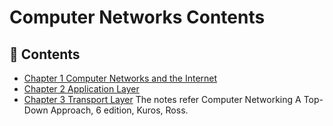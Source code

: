 # Computer Networks Contents

## :memo: Contents

* [Chapter 1 Computer Networks and the Internet](https://github.com/wdyfy/Computer-Networks/blob/master/chapter-1.md)
* [Chapter 2 Application Layer](https://github.com/wdyfy/Computer-Networks/blob/master/chapter-2.md)
* [Chapter 3 Transport Layer](https://github.com/wdyfy/Computer-Networks/blob/master/chapter-3-transport-layer.md)
The notes refer Computer Networking A Top-Down Approach, 6 edition, Kuros, Ross.

